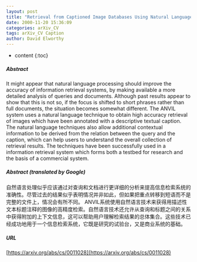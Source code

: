 ```yaml
---
layout: post
title: "Retrieval from Captioned Image Databases Using Natural Language Processing"
date: 2000-11-20 15:36:09
categories: arXiv_CV
tags: arXiv_CV Caption
author: David Elworthy
---
```


* content
{:toc}

##### Abstract
It might appear that natural language processing should improve the accuracy of information retrieval systems, by making available a more detailed analysis of queries and documents. Although past results appear to show that this is not so, if the focus is shifted to short phrases rather than full documents, the situation becomes somewhat different. The ANVIL system uses a natural language technique to obtain high accuracy retrieval of images which have been annotated with a descriptive textual caption. The natural language techniques also allow additional contextual information to be derived from the relation between the query and the caption, which can help users to understand the overall collection of retrieval results. The techniques have been successfully used in a information retrieval system which forms both a testbed for research and the basis of a commercial system.

##### Abstract (translated by Google)
自然语言处理似乎应该通过对查询和文档进行更详细的分析来提高信息检索系统的准确性。尽管过去的结果似乎表明情况并非如此，但如果把重点转移到短语而不是完整的文件上，情况会有所不同。 ANVIL系统使用自然语言技术来获得用描述性文本标题注释的图像的高精度检索。自然语言技术还允许从查询和标题之间的关系中获得附加的上下文信息，这可以帮助用户理解检索结果的总体集合。这些技术已经成功地用于一个信息检索系统，它既是研究的试验台，又是商业系统的基础。

##### URL
[https://arxiv.org/abs/cs/0011028](https://arxiv.org/abs/cs/0011028)

